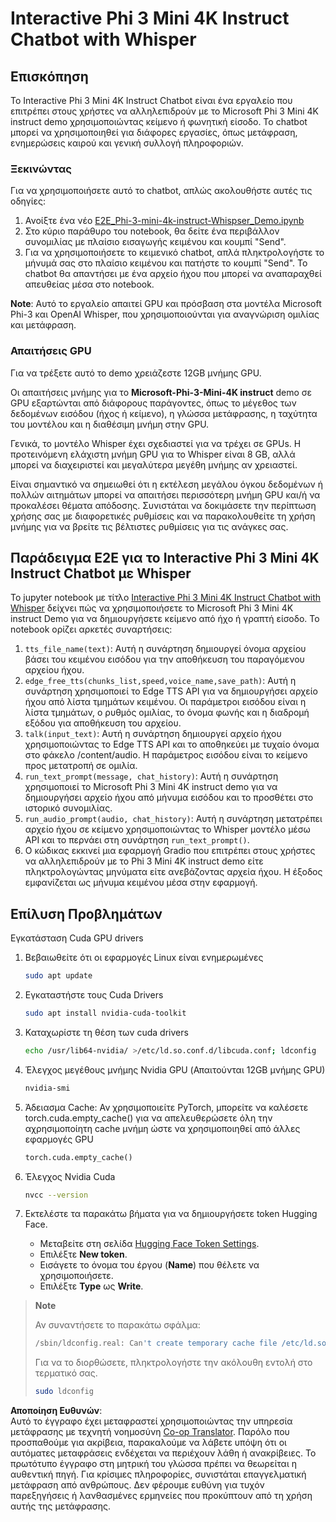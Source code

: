 <!--
CO_OP_TRANSLATOR_METADATA:
{
  "original_hash": "006e8cf75211d3297f24e1b22e38955f",
  "translation_date": "2025-05-09T18:31:09+00:00",
  "source_file": "md/02.Application/01.TextAndChat/Phi3/E2E_Phi-3-mini_with_whisper.md",
  "language_code": "el"
}
-->
# Interactive Phi 3 Mini 4K Instruct Chatbot with Whisper

## Επισκόπηση

Το Interactive Phi 3 Mini 4K Instruct Chatbot είναι ένα εργαλείο που επιτρέπει στους χρήστες να αλληλεπιδρούν με το Microsoft Phi 3 Mini 4K instruct demo χρησιμοποιώντας κείμενο ή φωνητική είσοδο. Το chatbot μπορεί να χρησιμοποιηθεί για διάφορες εργασίες, όπως μετάφραση, ενημερώσεις καιρού και γενική συλλογή πληροφοριών.

### Ξεκινώντας

Για να χρησιμοποιήσετε αυτό το chatbot, απλώς ακολουθήστε αυτές τις οδηγίες:

1. Ανοίξτε ένα νέο [E2E_Phi-3-mini-4k-instruct-Whispser_Demo.ipynb](https://github.com/microsoft/Phi-3CookBook/blob/main/code/06.E2E/E2E_Phi-3-mini-4k-instruct-Whispser_Demo.ipynb)
2. Στο κύριο παράθυρο του notebook, θα δείτε ένα περιβάλλον συνομιλίας με πλαίσιο εισαγωγής κειμένου και κουμπί "Send".
3. Για να χρησιμοποιήσετε το κειμενικό chatbot, απλά πληκτρολογήστε το μήνυμά σας στο πλαίσιο κειμένου και πατήστε το κουμπί "Send". Το chatbot θα απαντήσει με ένα αρχείο ήχου που μπορεί να αναπαραχθεί απευθείας μέσα στο notebook.

**Note**: Αυτό το εργαλείο απαιτεί GPU και πρόσβαση στα μοντέλα Microsoft Phi-3 και OpenAI Whisper, που χρησιμοποιούνται για αναγνώριση ομιλίας και μετάφραση.

### Απαιτήσεις GPU

Για να τρέξετε αυτό το demo χρειάζεστε 12GB μνήμης GPU.

Οι απαιτήσεις μνήμης για το **Microsoft-Phi-3-Mini-4K instruct** demo σε GPU εξαρτώνται από διάφορους παράγοντες, όπως το μέγεθος των δεδομένων εισόδου (ήχος ή κείμενο), η γλώσσα μετάφρασης, η ταχύτητα του μοντέλου και η διαθέσιμη μνήμη στην GPU.

Γενικά, το μοντέλο Whisper έχει σχεδιαστεί για να τρέχει σε GPUs. Η προτεινόμενη ελάχιστη μνήμη GPU για το Whisper είναι 8 GB, αλλά μπορεί να διαχειριστεί και μεγαλύτερα μεγέθη μνήμης αν χρειαστεί.

Είναι σημαντικό να σημειωθεί ότι η εκτέλεση μεγάλου όγκου δεδομένων ή πολλών αιτημάτων μπορεί να απαιτήσει περισσότερη μνήμη GPU και/ή να προκαλέσει θέματα απόδοσης. Συνιστάται να δοκιμάσετε την περίπτωση χρήσης σας με διαφορετικές ρυθμίσεις και να παρακολουθείτε τη χρήση μνήμης για να βρείτε τις βέλτιστες ρυθμίσεις για τις ανάγκες σας.

## Παράδειγμα E2E για το Interactive Phi 3 Mini 4K Instruct Chatbot με Whisper

Το jupyter notebook με τίτλο [Interactive Phi 3 Mini 4K Instruct Chatbot with Whisper](https://github.com/microsoft/Phi-3CookBook/blob/main/code/06.E2E/E2E_Phi-3-mini-4k-instruct-Whispser_Demo.ipynb) δείχνει πώς να χρησιμοποιήσετε το Microsoft Phi 3 Mini 4K instruct Demo για να δημιουργήσετε κείμενο από ήχο ή γραπτή είσοδο. Το notebook ορίζει αρκετές συναρτήσεις:

1. `tts_file_name(text)`: Αυτή η συνάρτηση δημιουργεί όνομα αρχείου βάσει του κειμένου εισόδου για την αποθήκευση του παραγόμενου αρχείου ήχου.
1. `edge_free_tts(chunks_list,speed,voice_name,save_path)`: Αυτή η συνάρτηση χρησιμοποιεί το Edge TTS API για να δημιουργήσει αρχείο ήχου από λίστα τμημάτων κειμένου. Οι παράμετροι εισόδου είναι η λίστα τμημάτων, ο ρυθμός ομιλίας, το όνομα φωνής και η διαδρομή εξόδου για αποθήκευση του αρχείου.
1. `talk(input_text)`: Αυτή η συνάρτηση δημιουργεί αρχείο ήχου χρησιμοποιώντας το Edge TTS API και το αποθηκεύει με τυχαίο όνομα στο φάκελο /content/audio. Η παράμετρος εισόδου είναι το κείμενο προς μετατροπή σε ομιλία.
1. `run_text_prompt(message, chat_history)`: Αυτή η συνάρτηση χρησιμοποιεί το Microsoft Phi 3 Mini 4K instruct demo για να δημιουργήσει αρχείο ήχου από μήνυμα εισόδου και το προσθέτει στο ιστορικό συνομιλίας.
1. `run_audio_prompt(audio, chat_history)`: Αυτή η συνάρτηση μετατρέπει αρχείο ήχου σε κείμενο χρησιμοποιώντας το Whisper μοντέλο μέσω API και το περνάει στη συνάρτηση `run_text_prompt()`.
1. Ο κώδικας εκκινεί μια εφαρμογή Gradio που επιτρέπει στους χρήστες να αλληλεπιδρούν με το Phi 3 Mini 4K instruct demo είτε πληκτρολογώντας μηνύματα είτε ανεβάζοντας αρχεία ήχου. Η έξοδος εμφανίζεται ως μήνυμα κειμένου μέσα στην εφαρμογή.

## Επίλυση Προβλημάτων

Εγκατάσταση Cuda GPU drivers

1. Βεβαιωθείτε ότι οι εφαρμογές Linux είναι ενημερωμένες

    ```bash
    sudo apt update
    ```

1. Εγκαταστήστε τους Cuda Drivers

    ```bash
    sudo apt install nvidia-cuda-toolkit
    ```

1. Καταχωρίστε τη θέση των cuda drivers

    ```bash
    echo /usr/lib64-nvidia/ >/etc/ld.so.conf.d/libcuda.conf; ldconfig
    ```

1. Έλεγχος μεγέθους μνήμης Nvidia GPU (Απαιτούνται 12GB μνήμης GPU)

    ```bash
    nvidia-smi
    ```

1. Άδειασμα Cache: Αν χρησιμοποιείτε PyTorch, μπορείτε να καλέσετε torch.cuda.empty_cache() για να απελευθερώσετε όλη την αχρησιμοποίητη cache μνήμη ώστε να χρησιμοποιηθεί από άλλες εφαρμογές GPU

    ```python
    torch.cuda.empty_cache() 
    ```

1. Έλεγχος Nvidia Cuda

    ```bash
    nvcc --version
    ```

1. Εκτελέστε τα παρακάτω βήματα για να δημιουργήσετε token Hugging Face.

    - Μεταβείτε στη σελίδα [Hugging Face Token Settings](https://huggingface.co/settings/tokens?WT.mc_id=aiml-137032-kinfeylo).
    - Επιλέξτε **New token**.
    - Εισάγετε το όνομα του έργου (**Name**) που θέλετε να χρησιμοποιήσετε.
    - Επιλέξτε **Type** ως **Write**.

> **Note**
>
> Αν συναντήσετε το παρακάτω σφάλμα:
>
> ```bash
> /sbin/ldconfig.real: Can't create temporary cache file /etc/ld.so.cache~: Permission denied 
> ```
>
> Για να το διορθώσετε, πληκτρολογήστε την ακόλουθη εντολή στο τερματικό σας.
>
> ```bash
> sudo ldconfig
> ```

**Αποποίηση Ευθυνών**:  
Αυτό το έγγραφο έχει μεταφραστεί χρησιμοποιώντας την υπηρεσία μετάφρασης με τεχνητή νοημοσύνη [Co-op Translator](https://github.com/Azure/co-op-translator). Παρόλο που προσπαθούμε για ακρίβεια, παρακαλούμε να λάβετε υπόψη ότι οι αυτόματες μεταφράσεις ενδέχεται να περιέχουν λάθη ή ανακρίβειες. Το πρωτότυπο έγγραφο στη μητρική του γλώσσα πρέπει να θεωρείται η αυθεντική πηγή. Για κρίσιμες πληροφορίες, συνιστάται επαγγελματική μετάφραση από ανθρώπους. Δεν φέρουμε ευθύνη για τυχόν παρεξηγήσεις ή λανθασμένες ερμηνείες που προκύπτουν από τη χρήση αυτής της μετάφρασης.